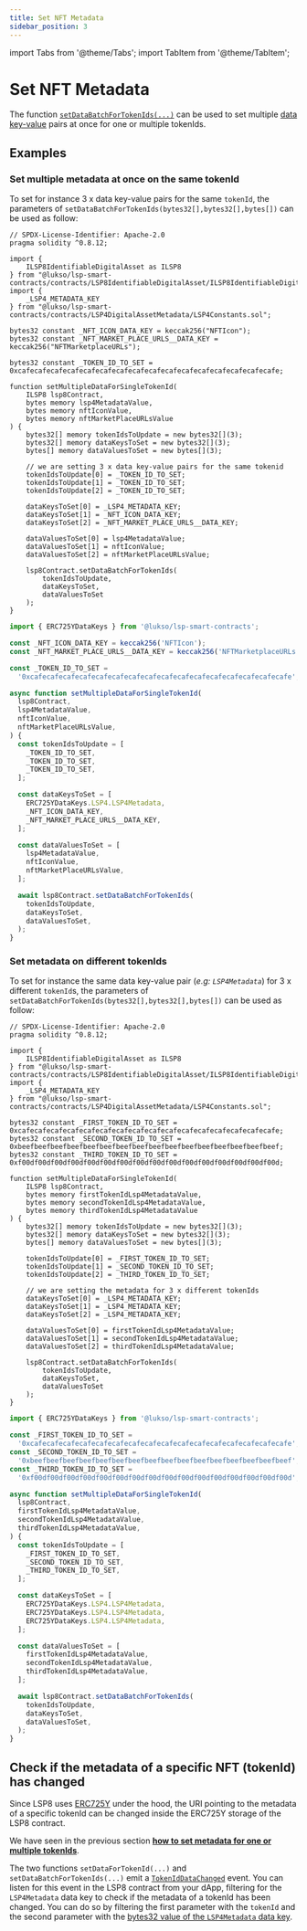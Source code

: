 ```yaml
---
title: Set NFT Metadata
sidebar_position: 3
---
```


import Tabs from '@theme/Tabs';
import TabItem from '@theme/TabItem';

# Set NFT Metadata

The function [`setDataBatchForTokenIds(...)`](../../contracts/LSP8IdentifiableDigitalAsset/LSP8IdentifiableDigitalAsset.md#setdatabatchfortokenids) can be used to set multiple [data key-value](/standards/erc725.md#erc725y-generic-data-keyvalue-store) pairs at once for one or multiple tokenIds.

## Examples

### Set multiple metadata at once on the same tokenId

To set for instance 3 x data key-value pairs for the same `tokenId`, the parameters of `setDataBatchForTokenIds(bytes32[],bytes32[],bytes[])` can be used as follow:

<Tabs>
  
  <TabItem value="solidity" label="solidity">

```solidity
// SPDX-License-Identifier: Apache-2.0
pragma solidity ^0.8.12;

import {
    ILSP8IdentifiableDigitalAsset as ILSP8
} from "@lukso/lsp-smart-contracts/contracts/LSP8IdentifiableDigitalAsset/ILSP8IdentifiableDigitalAsset.sol";
import {
    _LSP4_METADATA_KEY
} from "@lukso/lsp-smart-contracts/contracts/LSP4DigitalAssetMetadata/LSP4Constants.sol";

bytes32 constant _NFT_ICON_DATA_KEY = keccak256("NFTIcon");
bytes32 constant _NFT_MARKET_PLACE_URLS__DATA_KEY = keccak256("NFTMarketplaceURLs");

bytes32 constant _TOKEN_ID_TO_SET = 0xcafecafecafecafecafecafecafecafecafecafecafecafecafecafecafecafe;

function setMultipleDataForSingleTokenId(
    ILSP8 lsp8Contract,
    bytes memory lsp4MetadataValue,
    bytes memory nftIconValue,
    bytes memory nftMarketPlaceURLsValue
) {
    bytes32[] memory tokenIdsToUpdate = new bytes32[](3);
    bytes32[] memory dataKeysToSet = new bytes32[](3);
    bytes[] memory dataValuesToSet = new bytes[](3);

    // we are setting 3 x data key-value pairs for the same tokenid
    tokenIdsToUpdate[0] = _TOKEN_ID_TO_SET;
    tokenIdsToUpdate[1] = _TOKEN_ID_TO_SET;
    tokenIdsToUpdate[2] = _TOKEN_ID_TO_SET;

    dataKeysToSet[0] = _LSP4_METADATA_KEY;
    dataKeysToSet[1] = _NFT_ICON_DATA_KEY;
    dataKeysToSet[2] = _NFT_MARKET_PLACE_URLS__DATA_KEY;

    dataValuesToSet[0] = lsp4MetadataValue;
    dataValuesToSet[1] = nftIconValue;
    dataValuesToSet[2] = nftMarketPlaceURLsValue;

    lsp8Contract.setDataBatchForTokenIds(
        tokenIdsToUpdate,
        dataKeysToSet,
        dataValuesToSet
    );
}
```

  </TabItem>

  <TabItem value="ethers-v6" label="ethers v6">

```js
import { ERC725YDataKeys } from '@lukso/lsp-smart-contracts';

const _NFT_ICON_DATA_KEY = keccak256('NFTIcon');
const _NFT_MARKET_PLACE_URLS__DATA_KEY = keccak256('NFTMarketplaceURLs');

const _TOKEN_ID_TO_SET =
  '0xcafecafecafecafecafecafecafecafecafecafecafecafecafecafecafecafe';

async function setMultipleDataForSingleTokenId(
  lsp8Contract,
  lsp4MetadataValue,
  nftIconValue,
  nftMarketPlaceURLsValue,
) {
  const tokenIdsToUpdate = [
    _TOKEN_ID_TO_SET,
    _TOKEN_ID_TO_SET,
    _TOKEN_ID_TO_SET,
  ];

  const dataKeysToSet = [
    ERC725YDataKeys.LSP4.LSP4Metadata,
    _NFT_ICON_DATA_KEY,
    _NFT_MARKET_PLACE_URLS__DATA_KEY,
  ];

  const dataValuesToSet = [
    lsp4MetadataValue,
    nftIconValue,
    nftMarketPlaceURLsValue,
  ];

  await lsp8Contract.setDataBatchForTokenIds(
    tokenIdsToUpdate,
    dataKeysToSet,
    dataValuesToSet,
  );
}
```

  </TabItem>

</Tabs>

### Set metadata on different tokenIds

To set for instance the same data key-value pair (_e.g: `LSP4Metadata`_) for 3 x different `tokenId`s, the parameters of `setDataBatchForTokenIds(bytes32[],bytes32[],bytes[])` can be used as follow:

<Tabs>
  
  <TabItem value="solidity" label="solidity">

```solidity
// SPDX-License-Identifier: Apache-2.0
pragma solidity ^0.8.12;

import {
    ILSP8IdentifiableDigitalAsset as ILSP8
} from "@lukso/lsp-smart-contracts/contracts/LSP8IdentifiableDigitalAsset/ILSP8IdentifiableDigitalAsset.sol";
import {
    _LSP4_METADATA_KEY
} from "@lukso/lsp-smart-contracts/contracts/LSP4DigitalAssetMetadata/LSP4Constants.sol";

bytes32 constant _FIRST_TOKEN_ID_TO_SET = 0xcafecafecafecafecafecafecafecafecafecafecafecafecafecafecafecafe;
bytes32 constant _SECOND_TOKEN_ID_TO_SET = 0xbeefbeefbeefbeefbeefbeefbeefbeefbeefbeefbeefbeefbeefbeefbeefbeef;
bytes32 constant _THIRD_TOKEN_ID_TO_SET = 0xf00df00df00df00df00df00df00df00df00df00df00df00df00df00df00df00d;

function setMultipleDataForSingleTokenId(
    ILSP8 lsp8Contract,
    bytes memory firstTokenIdLsp4MetadataValue,
    bytes memory secondTokenIdLsp4MetadataValue,
    bytes memory thirdTokenIdLsp4MetadataValue
) {
    bytes32[] memory tokenIdsToUpdate = new bytes32[](3);
    bytes32[] memory dataKeysToSet = new bytes32[](3);
    bytes[] memory dataValuesToSet = new bytes[](3);

    tokenIdsToUpdate[0] = _FIRST_TOKEN_ID_TO_SET;
    tokenIdsToUpdate[1] = _SECOND_TOKEN_ID_TO_SET;
    tokenIdsToUpdate[2] = _THIRD_TOKEN_ID_TO_SET;

    // we are setting the metadata for 3 x different tokenIds
    dataKeysToSet[0] = _LSP4_METADATA_KEY;
    dataKeysToSet[1] = _LSP4_METADATA_KEY;
    dataKeysToSet[2] = _LSP4_METADATA_KEY;

    dataValuesToSet[0] = firstTokenIdLsp4MetadataValue;
    dataValuesToSet[1] = secondTokenIdLsp4MetadataValue;
    dataValuesToSet[2] = thirdTokenIdLsp4MetadataValue;

    lsp8Contract.setDataBatchForTokenIds(
        tokenIdsToUpdate,
        dataKeysToSet,
        dataValuesToSet
    );
}
```

  </TabItem>

  <TabItem value="ethers-v6" label="ethers v6">

```js
import { ERC725YDataKeys } from '@lukso/lsp-smart-contracts';

const _FIRST_TOKEN_ID_TO_SET =
  '0xcafecafecafecafecafecafecafecafecafecafecafecafecafecafecafecafe';
const _SECOND_TOKEN_ID_TO_SET =
  '0xbeefbeefbeefbeefbeefbeefbeefbeefbeefbeefbeefbeefbeefbeefbeefbeef';
const _THIRD_TOKEN_ID_TO_SET =
  '0xf00df00df00df00df00df00df00df00df00df00df00df00df00df00df00df00d';

async function setMultipleDataForSingleTokenId(
  lsp8Contract,
  firstTokenIdLsp4MetadataValue,
  secondTokenIdLsp4MetadataValue,
  thirdTokenIdLsp4MetadataValue,
) {
  const tokenIdsToUpdate = [
    _FIRST_TOKEN_ID_TO_SET,
    _SECOND_TOKEN_ID_TO_SET,
    _THIRD_TOKEN_ID_TO_SET,
  ];

  const dataKeysToSet = [
    ERC725YDataKeys.LSP4.LSP4Metadata,
    ERC725YDataKeys.LSP4.LSP4Metadata,
    ERC725YDataKeys.LSP4.LSP4Metadata,
  ];

  const dataValuesToSet = [
    firstTokenIdLsp4MetadataValue,
    secondTokenIdLsp4MetadataValue,
    thirdTokenIdLsp4MetadataValue,
  ];

  await lsp8Contract.setDataBatchForTokenIds(
    tokenIdsToUpdate,
    dataKeysToSet,
    dataValuesToSet,
  );
}
```

  </TabItem>

</Tabs>

## Check if the metadata of a specific NFT (tokenId) has changed

Since LSP8 uses [ERC725Y](/standards/erc725#erc725y-generic-data-keyvalue-store) under the hood, the URI pointing to the metadata of a specific tokenId can be changed inside the ERC725Y storage of the LSP8 contract.

We have seen in the previous section [**how to set metadata for one or multiple tokenIds**](#setting-metadata-for-one-or-multiple-tokenids).

The two functions `setDataForTokenId(...)` and `setDataBatchForTokenIds(...)` emit a [`TokenIdDataChanged`](../../contracts/LSP8IdentifiableDigitalAsset/LSP8IdentifiableDigitalAsset.md#tokeniddatachanged) event. You can listen for this event in the LSP8 contract from your dApp, filtering for the `LSP4Metadata` data key to check if the metadata of a tokenId has been changed. You can do so by filtering the first parameter with the `tokenId` and the second parameter with the [bytes32 value of the `LSP4Metadata` data key](../../../standards/tokens/LSP4-Digital-Asset-Metadata.md#lsp4metadata).

